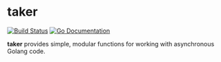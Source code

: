 taker
=====

[![Build Status](http://img.shields.io/travis/alexanderGugel/taker.svg?style=flat-square)][travis]
[![Go Documentation](http://img.shields.io/badge/go-documentation-blue.svg?style=flat-square)][godocs]

[travis]: https://travis-ci.org/alexanderGugel/taker
[godocs]: https://godoc.org/github.com/alexanderGugel/taker

**taker** provides simple, modular functions for working with asynchronous Golang code.